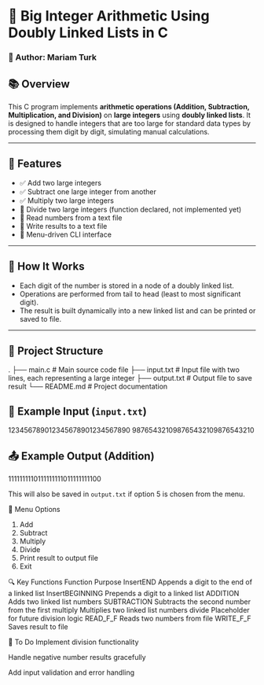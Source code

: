 # 🧮 Big Integer Arithmetic Using Doubly Linked Lists in C

### 👤 Author: Mariam Turk  


## 📚 Overview

This C program implements **arithmetic operations (Addition, Subtraction, Multiplication, and Division)** on **large integers** using **doubly linked lists**. It is designed to handle integers that are too large for standard data types by processing them digit by digit, simulating manual calculations.

---

## 🧰 Features

- ✅ Add two large integers  
- ✅ Subtract one large integer from another  
- ✅ Multiply two large integers  
- 🚧 Divide two large integers (function declared, not implemented yet)  
- 📂 Read numbers from a text file  
- 💾 Write results to a text file  
- 🧾 Menu-driven CLI interface  

---

## 🧠 How It Works

- Each digit of the number is stored in a node of a doubly linked list.
- Operations are performed from tail to head (least to most significant digit).
- The result is built dynamically into a new linked list and can be printed or saved to file.

---

## 📁 Project Structure

. ├── main.c # Main source code file ├── input.txt # Input file with two lines, each representing a large integer ├── output.txt # Output file to save result └── README.md # Project documentation


## 🧪 Example Input (`input.txt`)

123456789012345678901234567890 987654321098765432109876543210


## 📤 Example Output (Addition)

1111111110111111111011111111100

This will also be saved in `output.txt` if option 5 is chosen from the menu.


🧭 Menu Options
1. Add
2. Subtract
3. Multiply
4. Divide
5. Print result to output file
6. Exit

🔍 Key Functions
Function	Purpose
InsertEND	Appends a digit to the end of a linked list
InsertBEGINNING	Prepends a digit to a linked list
ADDITION	Adds two linked list numbers
SUBTRACTION	Subtracts the second number from the first
multiply	Multiplies two linked list numbers
divide	Placeholder for future division logic
READ_F_F	Reads two numbers from file
WRITE_F_F	Saves result to file

🚧 To Do
 Implement division functionality

 Handle negative number results gracefully

 Add input validation and error handling

